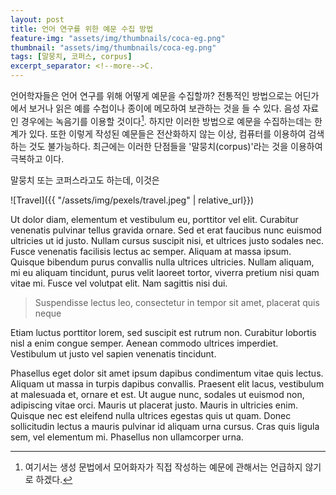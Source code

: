 ```yaml
---
layout: post
title: 언어 연구를 위한 예문 수집 방법
feature-img: "assets/img/thumbnails/coca-eg.png"
thumbnail: "assets/img/thumbnails/coca-eg.png"
tags: [말뭉치, 코퍼스, corpus]
excerpt_separator: <!--more-->C. 
---
```


언어학자들은 언어 연구를 위해 어떻게 예문을 수집할까? 전통적인 방법으로는 어딘가에서 보거나 읽은 예를 수첩이나 종이에 메모하여 보관하는 것을 들 수 있다. 음성 자료인 경우에는 녹음기를 이용할 것이다[^1]. 하지만 이러한 방법으로 예문을 수집하는데는 한계가 있다. 또한 이렇게 작성된 예문들은 전산화하지 않는 이상, 컴퓨터를 이용하여 검색하는 것도 불가능하다. 최근에는 이러한 단점들을 '말뭉치(corpus)'라는 것을 이용하여 극복하고 이다.

[^1]: 여기서는 생성 문법에서 모어화자가 직접 작성하는 예문에 관해서는 언급하지 않기로 하겠다. 
<!--more-->

말뭉치 또는 코퍼스라고도 하는데, 이것은 

![Travel]({{ "/assets/img/pexels/travel.jpeg" | relative_url}})

Ut dolor diam, elementum et vestibulum eu, porttitor vel elit. Curabitur venenatis pulvinar tellus gravida ornare. Sed et erat faucibus nunc euismod ultricies ut id justo. Nullam cursus suscipit nisi, et ultrices justo sodales nec. Fusce venenatis facilisis lectus ac semper. Aliquam at massa ipsum. Quisque bibendum purus convallis nulla ultrices ultricies. Nullam aliquam, mi eu aliquam tincidunt, purus velit laoreet tortor, viverra pretium nisi quam vitae mi. Fusce vel volutpat elit. Nam sagittis nisi dui.

> Suspendisse lectus leo, consectetur in tempor sit amet, placerat quis neque

Etiam luctus porttitor lorem, sed suscipit est rutrum non. Curabitur lobortis nisl a enim congue semper. Aenean commodo ultrices imperdiet. Vestibulum ut justo vel sapien venenatis tincidunt.

Phasellus eget dolor sit amet ipsum dapibus condimentum vitae quis lectus. Aliquam ut massa in turpis dapibus convallis. Praesent elit lacus, vestibulum at malesuada et, ornare et est. Ut augue nunc, sodales ut euismod non, adipiscing vitae orci. Mauris ut placerat justo. Mauris in ultricies enim. Quisque nec est eleifend nulla ultrices egestas quis ut quam. Donec sollicitudin lectus a mauris pulvinar id aliquam urna cursus. Cras quis ligula sem, vel elementum mi. Phasellus non ullamcorper urna.

